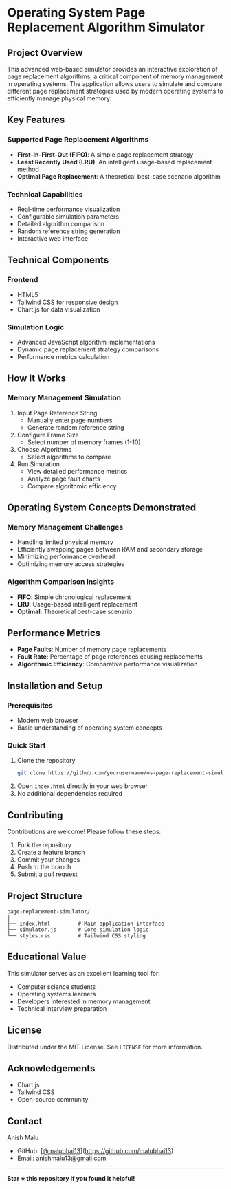 # Operating System Page Replacement Algorithm Simulator

##  Project Overview

This advanced web-based simulator provides an interactive exploration of page replacement algorithms, a critical component of memory management in operating systems. The application allows users to simulate and compare different page replacement strategies used by modern operating systems to efficiently manage physical memory.

##  Key Features

### Supported Page Replacement Algorithms
- **First-In-First-Out (FIFO)**: A simple page replacement strategy
- **Least Recently Used (LRU)**: An intelligent usage-based replacement method
- **Optimal Page Replacement**: A theoretical best-case scenario algorithm

### Technical Capabilities
-  Real-time performance visualization
-  Configurable simulation parameters
-  Detailed algorithm comparison
-  Random reference string generation
-  Interactive web interface

##  Technical Components

### Frontend
- HTML5
- Tailwind CSS for responsive design
- Chart.js for data visualization

### Simulation Logic
- Advanced JavaScript algorithm implementations
- Dynamic page replacement strategy comparisons
- Performance metrics calculation

##  How It Works

### Memory Management Simulation
1. Input Page Reference String
   - Manually enter page numbers
   - Generate random reference string
2. Configure Frame Size
   - Select number of memory frames (1-10)
3. Choose Algorithms
   - Select algorithms to compare
4. Run Simulation
   - View detailed performance metrics
   - Analyze page fault charts
   - Compare algorithmic efficiency

##  Operating System Concepts Demonstrated

### Memory Management Challenges
- Handling limited physical memory
- Efficiently swapping pages between RAM and secondary storage
- Minimizing performance overhead
- Optimizing memory access strategies

### Algorithm Comparison Insights
- **FIFO**: Simple chronological replacement
- **LRU**: Usage-based intelligent replacement
- **Optimal**: Theoretical best-case scenario

##  Performance Metrics

- **Page Faults**: Number of memory page replacements
- **Fault Rate**: Percentage of page references causing replacements
- **Algorithmic Efficiency**: Comparative performance visualization

##  Installation and Setup

### Prerequisites
- Modern web browser
- Basic understanding of operating system concepts

### Quick Start
1. Clone the repository
   ```bash
   git clone https://github.com/yourusername/os-page-replacement-simulator.git
   ```
2. Open `index.html` directly in your web browser
3. No additional dependencies required

##  Contributing

Contributions are welcome! Please follow these steps:
1. Fork the repository
2. Create a feature branch
3. Commit your changes
4. Push to the branch
5. Submit a pull request

##  Project Structure
```
page-replacement-simulator/
│
├── index.html         # Main application interface
├── simulator.js       # Core simulation logic
└── styles.css         # Tailwind CSS styling
```

##  Educational Value

This simulator serves as an excellent learning tool for:
- Computer science students
- Operating systems learners
- Developers interested in memory management
- Technical interview preparation

##  License

Distributed under the MIT License. See `LICENSE` for more information.

##  Acknowledgements
- Chart.js
- Tailwind CSS
- Open-source community

##  Contact

Anish Malu
- GitHub: [[@malubhai13](https://github.com/malubahi13)](https://github.com/malubhai13)
- Email: anishmalu13@gmail.com

---

**Star ⭐ this repository if you found it helpful!**
